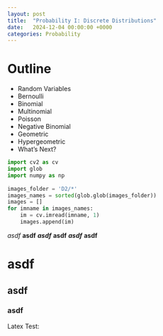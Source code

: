 ```yaml
---
layout: post
title:  "Probability I: Discrete Distributions"
date:   2024-12-04 00:00:00 +0000
categories: Probability
---
```


# Outline

- Random Variables
- Bernoulli
- Binomial
- Multinomial
- Poisson
- Negative Binomial
- Geometric
- Hypergeometric
- What’s Next?





```python
import cv2 as cv
import glob
import numpy as np
 
images_folder = 'D2/*'
images_names = sorted(glob.glob(images_folder))
images = []
for imname in images_names:
    im = cv.imread(imname, 1)
    images.append(im)    

```

*asdf*
**asdf**
***asdf***
****asdf****
*****asdf*****
******asdf******

<h1>asdf</h1>
<h2>asdf</h2>
<h3>asdf</h3>

Latex Test:



